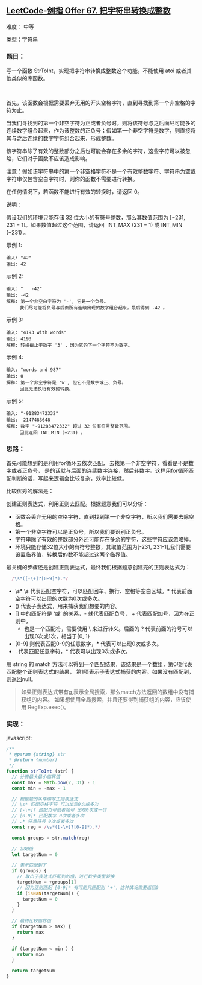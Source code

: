 ## [LeetCode-剑指 Offer 67. 把字符串转换成整数](https://leetcode-cn.com/problems/ba-zi-fu-chuan-zhuan-huan-cheng-zheng-shu-lcof/)


难度： 中等

类型：字符串


### 题目：

写一个函数 StrToInt，实现把字符串转换成整数这个功能。不能使用 atoi 或者其他类似的库函数。

 

首先，该函数会根据需要丢弃无用的开头空格字符，直到寻找到第一个非空格的字符为止。

当我们寻找到的第一个非空字符为正或者负号时，则将该符号与之后面尽可能多的连续数字组合起来，作为该整数的正负号；假如第一个非空字符是数字，则直接将其与之后连续的数字字符组合起来，形成整数。

该字符串除了有效的整数部分之后也可能会存在多余的字符，这些字符可以被忽略，它们对于函数不应该造成影响。

注意：假如该字符串中的第一个非空格字符不是一个有效整数字符、字符串为空或字符串仅包含空白字符时，则你的函数不需要进行转换。

在任何情况下，若函数不能进行有效的转换时，请返回 0。

说明：

假设我们的环境只能存储 32 位大小的有符号整数，那么其数值范围为 [−231,  231 − 1]。如果数值超过这个范围，请返回  INT_MAX (231 − 1) 或 INT_MIN (−231) 。

示例 1:
```
输入: "42"
输出: 42
```
示例 2:
```
输入: "   -42"
输出: -42
解释: 第一个非空白字符为 '-', 它是一个负号。
     我们尽可能将负号与后面所有连续出现的数字组合起来，最后得到 -42 。
```
示例 3:
```
输入: "4193 with words"
输出: 4193
解释: 转换截止于数字 '3' ，因为它的下一个字符不为数字。
```

示例 4:
```
输入: "words and 987"
输出: 0
解释: 第一个非空字符是 'w', 但它不是数字或正、负号。
     因此无法执行有效的转换。
```
示例 5:
```
输入: "-91283472332"
输出: -2147483648
解释: 数字 "-91283472332" 超过 32 位有符号整数范围。 
     因此返回 INT_MIN (−231) 。

```


### 思路：
首先可能想到的是利用for循环去依次匹配， 去找第一个非空字符，看看是不是数字或者正负号，
是的话就与后面的连续数字连接，然后转数字。这样用for循环匹配判断的话，写起来逻辑会比较复杂，效率比较低。

比较优秀的解法是：

创建正则表达式，利用正则去匹配。根据题意我们可以分析：  
  - 函数会丢弃无用的空格字符，直到找到第一个非空字符，所以我们需要去除空格。
  - 第一个非空字符可以是正负号，所以我们要识别正负号。
  - 字符串除了有效的整数部分外还可能存在多余的字符，这些字符应该忽略掉。
  - 环境只能存储32位大小的有符号整数，其取值范围为[-231, 231-1],我们需要设置临界值，转换后的数不能超过这两个临界值。

最关键的步骤还是创建正则表达式，最终我们根据题意创建完的正则表达式为：
```js
  /\s*([-\+]?[0-9]*).*/ 
```
  - \s*  \s 代表匹配空字符，可以匹配回车、换行、空格等空白区域。* 代表前面空字符可以出现的次数为0次或多次。
  - () 代表子表达式，用来捕获我们想要的内容。
  - [] 中的匹配符是 ‘或’ 的关系，- 就代表匹配负号， \+ 代表匹配加号，因为在正则中， 
    + 也是一个匹配符，需要使用 \ 来进行转义。后面的 ? 代表前面的符号可以出现0次或1次，相当于{0, 1}
  - [0-9] 则代表匹配0-9的任意数字，* 代表可以出现0次或多次。
  - . 代表匹配任意字符，* 代表可以出现0次或多次。

用 string 的 match 方法可以得到一个匹配结果，该结果是一个数组，第0项代表匹配整个正则表达式的结果，
第1项表示子表达式捕获的内容。如果没有匹配到，则返回null。
> 如果正则表达式带有g,表示全局搜索，那么match方法返回的数组中没有捕获组的内容。
> 如果想使用全局搜索，并且还要得到捕获组的内容，应该使用 RegExp.exec()。



### 实现：

javascript:

```js
/**
 * @param {string} str
 * @return {number}
 */
function strToInt (str) {
  // 计算最大最小临界值
  const max = Math.pow(2, 31) - 1
  const min = -max - 1

  // 根据题的条件编写正则表达式
  // \s* 匹配空格字符 可以出现0次或多次
  // [-\+]? 匹配负号或者加号 出现0次或一次
  // [0-9]* 匹配数字 0次或者多次
  // .* 任意符号 0次或者多次
  const reg = /\s*([-\+]?[0-9]*).*/

  const groups = str.match(reg)

  // 初始值
  let targetNum = 0

  // 表示匹配到了
  if (groups) {
    // 取出子表达式匹配到的值，进行数字类型转换
    targetNum = +groups[1]  
    // 因为正则匹配 [0-9]* 有可能只匹配到 '+'，这种情况需要返回0
    if (isNaN(targetNum)) {
      targetNum = 0
    }
  }

  // 最终比较临界值
  if (targetNum > max) {
    return max
  }

  if (targetNum < min ) {
    return min
  }

  return targetNum
}
```